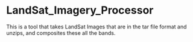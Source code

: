 # LandSat_Imagery_Processor
This is a tool that takes LandSat Images that are in the tar file format and unzips, and composites these all the bands.
